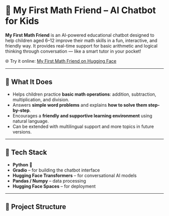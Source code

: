 # 🤖 My First Math Friend – AI Chatbot for Kids

**My First Math Friend** is an AI-powered educational chatbot designed to help children aged 6–12 improve their math skills in a fun, interactive, and friendly way. It provides real-time support for basic arithmetic and logical thinking through conversation — like a smart tutor in your pocket!

🌐 Try it online: [My First Math Friend on Hugging Face](https://huggingface.co/spaces/NSamson1/MyFirstMathFriend)

---

## 🎯 What It Does

- Helps children practice **basic math operations**: addition, subtraction, multiplication, and division.
- Answers **simple word problems** and explains **how to solve them step-by-step**.
- Encourages a **friendly and supportive learning environment** using natural language.
- Can be extended with multilingual support and more topics in future versions.

---

## 🧠 Tech Stack

- **Python** 🐍
- **Gradio** – for building the chatbot interface
- **Hugging Face Transformers** – for conversational AI models
- **Pandas / Numpy** – data processing
- **Hugging Face Spaces** – for deployment

---

## 📂 Project Structure

